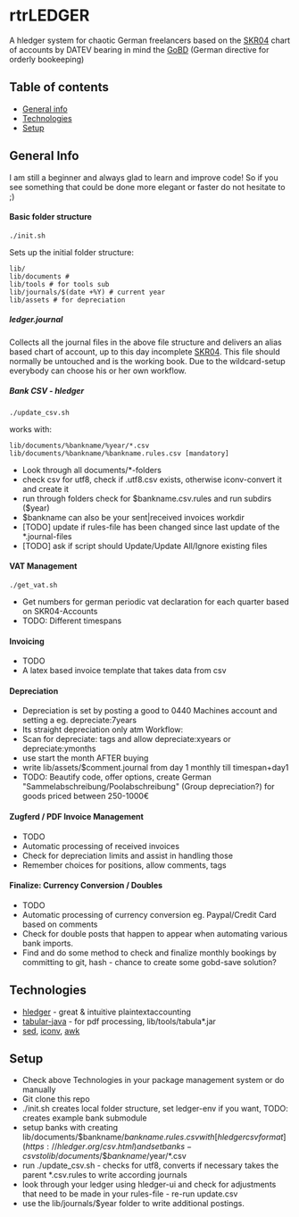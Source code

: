 # rtrLEDGER

A hledger system for chaotic German freelancers based on the [SKR04](https://www.datev.de/web/de/datev-shop/material/skr-04-englisch/) chart of accounts by DATEV bearing in mind the [GoBD](https://billwerk.io/subscription_economy/gobd-overview-and-practical-guidelines-of-the-german-directive/) (German directive for orderly bookeeping)

## Table of contents
* [General info](#general-info)
* [Technologies](#technologies)
* [Setup](#setup)


## General Info

I am still a beginner and always glad to learn and improve code! So if you see something that could be done more elegant or faster do not hesitate to ;) 

#### Basic folder structure
    
    ./init.sh

Sets up the initial folder structure:

    lib/
    lib/documents #
    lib/tools # for tools sub
    lib/journals/$(date +%Y) # current year
    lib/assets # for depreciation

##### ledger.journal

Collects all the journal files in the above file structure and delivers an alias based chart of account, up to this day incomplete [SKR04](https://www.datev.de/web/de/datev-shop/material/skr-04-englisch/). This file should normally be untouched and is the working book. Due to the wildcard-setup everybody can choose his or her own workflow.

##### Bank CSV - hledger

    ./update_csv.sh

works with:

    lib/documents/%bankname/%year/*.csv
    lib/documents/%bankname/%bankname.rules.csv [mandatory]
    

* Look through all documents/*-folders
* check csv for utf8, check if .utf8.csv exists, otherwise iconv-convert it and create it
* run through folders check for \$bankname.csv.rules and run subdirs ($year)
* \$bankname can also be your sent|received invoices workdir
* [TODO] update if rules-file has been changed since last update of the *.journal-files
* [TODO] ask if script should Update/Update All/Ignore existing files

#### VAT Management 

    ./get_vat.sh

* Get numbers for german periodic vat declaration for each quarter based on SKR04-Accounts
* TODO: Different timespans

#### Invoicing
* TODO
* A latex based invoice template that takes data from csv

#### Depreciation
* Depreciation is set by posting a good to 0440 Machines account and setting a eg. depreciate:7years
* Its straight depreciation only atm
Workflow:
* Scan for depreciate: tags and allow depreciate:xyears or depreciate:ymonths
* use start the month AFTER buying
* write lib/assets/$comment.journal from day 1 monthly till timespan+day1 
* TODO: Beautify code, offer options, create German "Sammelabschreibung/Poolabschreibung" (Group depreciation?) for goods priced between 250-1000€

#### Zugferd / PDF Invoice Management
* TODO
* Automatic processing of received invoices
* Check for depreciation limits and assist in handling those
* Remember choices for positions, allow comments, tags

#### Finalize: Currency Conversion / Doubles 
* TODO
* Automatic processing of currency conversion eg. Paypal/Credit Card based on comments
* Check for double posts that happen to appear when automating various bank imports.
* Find and do some method to check and finalize monthly bookings by committing to git, hash  - chance to create some gobd-save solution?

## Technologies

* [hledger](hledger.org) - great & intuitive plaintextaccounting
* [tabular-java](https://github.com/tabulapdf/tabula-java) - for pdf processing, lib/tools/tabula*.jar
* [sed](https://linux.die.net/man/1/sed), [iconv](https://linux.die.net/man/1/iconv), [awk](https://linux.die.net/man/1/awk)

## Setup

* Check above Technologies in your package management system or do manually
* Git clone this repo
* ./init.sh creates local folder structure, set ledger-env if you want, TODO: creates example bank submodule
* setup banks with creating lib/documents/\$bankname/$bankname.rules.csv with [hledger csv format](https://hledger.org/csv.html) and set banks-csvs to lib/documents/\$bankname/$year/*.csv
* run ./update_csv.sh - checks for utf8, converts if necessary takes the parent *.csv.rules to write according journals
* look through your ledger using hledger-ui and check for adjustments that need to be made in your rules-file - re-run update.csv
* use the lib/journals/$year folder to write additional postings. 

